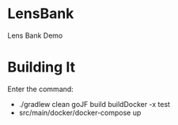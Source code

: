 # LensBank
Lens Bank Demo

# Building It

Enter the command:
 - ./gradlew clean goJF build buildDocker -x test
 - src/main/docker/docker-compose up
